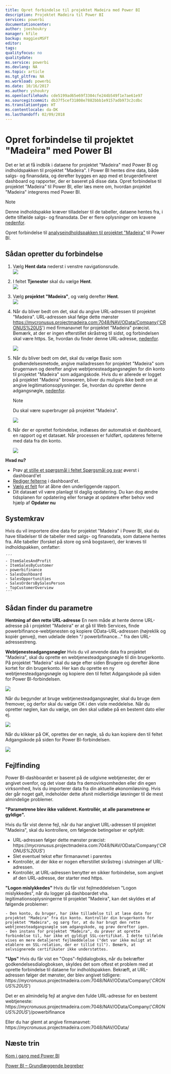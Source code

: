 ```yaml
---
title: Opret forbindelse til projektet Madeira med Power BI
description: Projektet Madeira til Power BI
services: powerbi
documentationcenter: 
author: joeshoukry
manager: kfile
backup: maggiesMSFT
editor: 
tags: 
qualityfocus: no
qualitydate: 
ms.service: powerbi
ms.devlang: NA
ms.topic: article
ms.tgt_pltfrm: NA
ms.workload: powerbi
ms.date: 10/16/2017
ms.author: yshoukry
ms.openlocfilehash: cde5199ad65e69f3304cfe244b549f1e7ae61e97
ms.sourcegitcommit: db37f5cef31808e7882bbb1e9157adb973c2cdbc
ms.translationtype: HT
ms.contentlocale: da-DK
ms.lasthandoff: 02/09/2018
---
```

# <a name="connect-to-project-madeira-with-power-bi"></a>Opret forbindelse til projektet "Madeira" med Power BI
Det er let at få indblik i dataene for projektet "Madeira" med Power BI og indholdspakken til projektet "Madeira". I Power BI hentes dine data, både salgs- og finansdata, og derefter bygges en app med et brugerdefineret dashboard og rapporter, der er baseret på disse data.
Opret forbindelse til projektet "Madeira" til Power BI, eller læs mere om, hvordan projektet "Madeira" integreres med Power BI.

>[!NOTE]
>Denne indholdspakke kræver tilladelser til de tabeller, dataene hentes fra, i dette tilfælde salgs- og finansdata. Der er flere oplysninger om kravene [nedenfor](#Requirements).

Opret forbindelse til [analyseindholdspakken til projektet "Madeira"](https://app.powerbi.com/getdata/services/project-madeira) til Power BI.

## <a name="how-to-connect"></a>Sådan opretter du forbindelse
1. Vælg **Hent data** nederst i venstre navigationsrude.  
    ![](media/service-connect-to-project-madeira/getdata.png)
2. I feltet **Tjenester** skal du vælge **Hent**.  
    ![](media/service-connect-to-project-madeira/services.png)
3. Vælg **projektet "Madeira"**, og vælg derefter **Hent**.  
    ![](media/service-connect-to-project-madeira/projectmadeira.png)
4. Når du bliver bedt om det, skal du angive URL-adressen til projektet "Madeira". URL-adressen skal følge dette mønster https://mycronusus.projectmadeira.com:7048/NAV/OData/Company('CRONUS%20US') med firmanavnet for projektet "Madeira" præcist. Bemærk, at der er ingen efterstillet skråstreg til sidst, og forbindelsen skal være https. Se, hvordan du finder denne URL-adresse, [nedenfor](#FindingParams).  
   
    ![](media/service-connect-to-project-madeira/params.png)
5. Når du bliver bedt om det, skal du vælge Basic som godkendelsesmetode, angive mailadressen for projektet "Madeira" som brugernavn og derefter angive webtjenesteadgangsnøglen for din konto til projektet "Madeira" som adgangskode. Hvis du er allerede er logget på projektet "Madeira" browseren, bliver du muligvis ikke bedt om at angive legitimationsoplysninger. Se, hvordan du opretter denne adgangsnøgle, [nedenfor](#FindingParams).  
   
    >[!NOTE]
    >Du skal være superbruger på projektet "Madeira".
   
   ![](media/service-connect-to-project-madeira/creds.png)
6. Når der er oprettet forbindelse, indlæses der automatisk et dashboard, en rapport og et datasæt. Når processen er fuldført, opdateres felterne med data fra din konto.  
   
    ![](media/service-connect-to-project-madeira/dashboard.png)

**Hvad nu?**

* Prøv [at stille et spørgsmål i feltet Spørgsmål og svar](power-bi-q-and-a.md) øverst i dashboard'et
* [Rediger felterne](service-dashboard-edit-tile.md) i dashboard'et.
* [Vælg et felt](service-dashboard-tiles.md) for at åbne den underliggende rapport.
* Dit datasæt vil være planlagt til daglig opdatering. Du kan dog ændre tidsplanen for opdatering eller forsøge at opdatere efter behov ved hjælp af **Opdater nu**

<a name="Requirements"></a>

## <a name="system-requirements"></a>Systemkrav
Hvis du vil importere dine data for projektet "Madeira" i Power BI, skal du have tilladelser til de tabeller med salgs- og finansdata, som dataene hentes fra. Alle tabeller (forskel på store og små bogstaver), der kræves til indholdspakken, omfatter:  
 
    ´´´ 
    - ItemSalesAndProfit  
    - ItemSalesByCustomer  
    - powerbifinance  
    - SalesDashboard  
    - SalesOpportunities  
    - SalesOrdersBySalesPerson  
    - TopCustomerOverview  
    ´´´ 

<a name="FindingParams"></a>

## <a name="finding-parameters"></a>Sådan finder du parametre
**Hentning af den rette URL-adresse** En nem måde at hente denne URL-adresse på i projektet "Madeira" er at gå til Web Services, finde powerbifinance-webtjenesten og kopiere OData-URL-adressen (højreklik og kopiér genvej), men udelade delen "/ powerbifinance..." fra den URL-adressestreng.

**Webtjenesteadgangsnøgler** Hvis du vil anvende data fra projektet "Madeira", skal du oprette en webtjenesteadgangsnøgle til din brugerkonto. På projektet "Madeira" skal du søge efter siden Brugere og derefter åbne kortet for din brugerkonto. Her kan du oprette en ny webtjenesteadgangsnøgle og kopiere den til feltet Adgangskode på siden for Power BI-forbindelsen.

![](media/service-connect-to-project-madeira/accesskey.png)

Når du begynder at bruge webtjenesteadgangsnøgler, skal du bruge dem fremover, og derfor skal du vælge OK i den viste meddelelse.
Når du opretter nøglen, kan du vælge, om den skal udløbe på en bestemt dato eller ej.

![](media/service-connect-to-project-madeira/accesskey2.png)

Når du klikker på OK, oprettes der en nøgle, så du kan kopiere den til feltet Adgangskode på siden for Power BI-forbindelsen.

![](media/service-connect-to-project-madeira/accesskey3.png)

## <a name="troubleshooting"></a>Fejlfinding
Power BI-dashboardet er baseret på de udgivne webtjenester, der er angivet ovenfor, og det viser data fra demovirksomheden eller din egen virksomhed, hvis du importerer data fra din aktuelle økonomiløsning. Hvis der går noget galt, indeholder dette afsnit midlertidige løsninger til de mest almindelige problemer.

**"Parametrene blev ikke valideret. Kontrollér, at alle parametrene er gyldige".**

Hvis du får vist denne fejl, når du har angivet URL-adressen til projektet "Madeira", skal du kontrollere, om følgende betingelser er opfyldt:  

   - URL-adressen følger dette mønster præcist: https://*mycronusus*.projectmadeira.com:7048/NAV/OData/Company('*CRONUS%20US*')  
   - Slet eventuel tekst efter firmanavnet i parentes  
   - Kontrollér, at der ikke er nogen efterstillet skråstreg i slutningen af URL-adressen.  
   - Kontrollér, at URL-adressen benytter en sikker forbindelse, som angivet af den URL-adresse, der starter med https.  

**"Logon mislykkedes"** Hvis du får vist fejlmeddelelsen "Logon mislykkedes", når du logger på dashboardet vha. legitimationsoplysningerne til projektet "Madeira", kan det skyldes et af følgende problemer:  

    - Den konto, du bruger, har ikke tilladelse til at læse data for projektet "Madeira" fra din konto. Kontrollér din brugerkonto for projektet "Madeira", og sørg for, at du har brugt den rette webtjenesteadgangsnøgle som adgangskode, og prøv derefter igen.  
    - Den instans for projektet "Madeira", du prøver at oprette forbindelse til, har ikke et gyldigt SSL-certifikat. I dette tilfælde vises en mere detaljeret fejlmeddelelse ("det var ikke muligt at etablere en SSL-relation, der er tillid til"). Bemærk, at selvsignerede certifikater ikke understøttes.  

**"Ups"** Hvis du får vist en "Oops"-fejldialogboks, når du bekræfter godkendelsesdialogboksen, skyldes det som oftest et problem med at oprette forbindelse til dataene for indholdspakken. Bekræft, at URL-adressen følger det mønster, der blev angivet tidligere:  
    https://*mycronusus*.projectmadeira.com:7048/NAV/OData/Company('*CRONUS%20US*')

Det er en almindelig fejl at angive den fulde URL-adresse for en bestemt webtjeneste:  
    https://*mycronusus*.projectmadeira.com:7048/NAV/OData/Company('*CRONUS%20US*')/powerbifinance

Eller du har glemt at angive firmanavnet:   
    https://*mycronusus*.projectmadeira.com:7048/NAV/OData/

## <a name="next-steps"></a>Næste trin
[Kom i gang med Power BI](service-get-started.md)

[Power BI – Grundlæggende begreber](service-basic-concepts.md)

